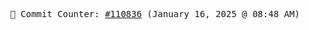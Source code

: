 <p align="center">
    <samp>
        📮 Commit Counter: <a href="https://github.com/Javascript-void0/Javascript-void0/commits/main">#110836</a> (January 16, 2025 @ 08:48 AM)
    </samp>
</p>